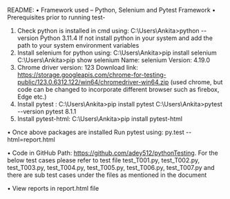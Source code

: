 README:
•	Framework used – Python, Selenium and Pytest Framework
•	Prerequisites prior to running test-

1.	Check python is installed in cmd using:
C:\Users\Ankita>python --version
Python 3.11.4
If not install python in your system and add the path to your system environment variables
2.	Install selenium for python using:
C:\Users\Ankita>pip install selenium
C:\Users\Ankita>pip show selenium
Name: selenium
Version: 4.19.0
3.	Chrome driver version: 123 
Download link: https://storage.googleapis.com/chrome-for-testing-public/123.0.6312.122/win64/chromedriver-win64.zip
(used chrome, but code can be changed to incorporate different browser such as firebox, Edge etc.)
4.	Install pytest : C:\Users\Ankita>pip install pytest
C:\Users\Ankita>pytest --version
pytest 8.1.1
5.	Install pytest-html:  C:\Users\Ankita>pip install pytest-html

•	Once above packages are installed 
Run pytest using:  py.test --html=report.html

•	Code in GitHub Path: https://github.com/adey512/pythonTesting. For the below test cases please refer to test file test_T001.py, test_T002.py, test_T003.py, test_T004.py, test_T005.py, test_T006.py, test_T007.py and there are sub test cases under the files as mentioned in the document

•	View reports in report.html file

